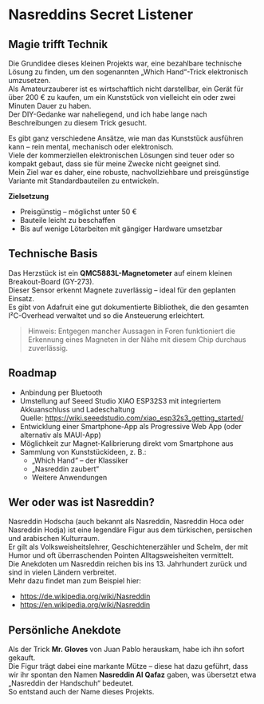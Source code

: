 # Nasreddins Secret Listener

## Magie trifft Technik

Die Grundidee dieses kleinen Projekts war, eine bezahlbare technische Lösung zu finden, um den sogenannten „Which Hand“-Trick elektronisch umzusetzen.  
Als Amateurzauberer ist es wirtschaftlich nicht darstellbar, ein Gerät für über 200 € zu kaufen, um ein Kunststück von vielleicht ein oder zwei Minuten Dauer zu haben.  
Der DIY-Gedanke war naheliegend, und ich habe lange nach Beschreibungen zu diesem Trick gesucht.

Es gibt ganz verschiedene Ansätze, wie man das Kunststück ausführen kann – rein mental, mechanisch oder elektronisch.  
Viele der kommerziellen elektronischen Lösungen sind teuer oder so kompakt gebaut, dass sie für meine Zwecke nicht geeignet sind.  
Mein Ziel war es daher, eine robuste, nachvollziehbare und preisgünstige Variante mit Standardbauteilen zu entwickeln.

**Zielsetzung**
- Preisgünstig – möglichst unter 50 €
- Bauteile leicht zu beschaffen
- Bis auf wenige Lötarbeiten mit gängiger Hardware umsetzbar

## Technische Basis

Das Herzstück ist ein **QMC5883L-Magnetometer** auf einem kleinen Breakout-Board (GY-273).  
Dieser Sensor erkennt Magnete zuverlässig – ideal für den geplanten Einsatz.  
Es gibt von Adafruit eine gut dokumentierte Bibliothek, die den gesamten I²C-Overhead verwaltet und so die Ansteuerung erleichtert.

> Hinweis: Entgegen mancher Aussagen in Foren funktioniert die Erkennung eines Magneten in der Nähe mit diesem Chip durchaus zuverlässig.

## Roadmap

- Anbindung per Bluetooth
- Umstellung auf Seeed Studio XIAO ESP32S3 mit integriertem Akkuanschluss und Ladeschaltung  
  Quelle: <https://wiki.seeedstudio.com/xiao_esp32s3_getting_started/>
- Entwicklung einer Smartphone-App als Progressive Web App (oder alternativ als MAUI-App)
- Möglichkeit zur Magnet-Kalibrierung direkt vom Smartphone aus
- Sammlung von Kunststückideen, z. B.:
  - „Which Hand“ – der Klassiker
  - „Nasreddin zaubert“
  - Weitere Anwendungen

## Wer oder was ist Nasreddin?

Nasreddin Hodscha (auch bekannt als Nasreddin, Nasreddin Hoca oder Nasreddin Hodja) ist eine legendäre Figur aus dem türkischen, persischen und arabischen Kulturraum.  
Er gilt als Volksweisheitslehrer, Geschichtenerzähler und Schelm, der mit Humor und oft überraschenden Pointen Alltagsweisheiten vermittelt.  
Die Anekdoten um Nasreddin reichen bis ins 13. Jahrhundert zurück und sind in vielen Ländern verbreitet.  
Mehr dazu findet man zum Beispiel hier:  
- <https://de.wikipedia.org/wiki/Nasreddin>  
- <https://en.wikipedia.org/wiki/Nasreddin>

## Persönliche Anekdote

Als der Trick **Mr. Gloves** von Juan Pablo herauskam, habe ich ihn sofort gekauft.  
Die Figur trägt dabei eine markante Mütze – diese hat dazu geführt, dass wir ihr spontan den Namen **Nasreddin Al Qafaz** gaben, was übersetzt etwa „Nasreddin der Handschuh“ bedeutet.  
So entstand auch der Name dieses Projekts.

